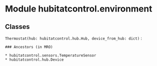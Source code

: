 # Module hubitatcontrol.environment

## Classes

`Thermostat(hub: hubitatcontrol.hub.Hub, device_from_hub: dict)`
:

```
### Ancestors (in MRO)

* hubitatcontrol.sensors.TemperatureSensor
* hubitatcontrol.hub.Device
```
